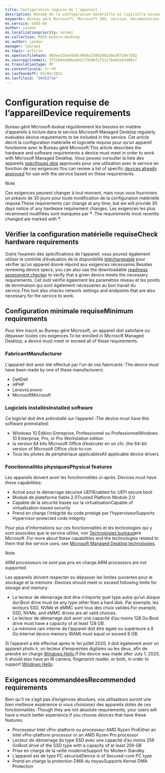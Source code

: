 ```yaml
---
title: Configuration requise de l’appareil
description: Résumé de la configuration matérielle et logicielle minimale requise pour que les appareils fonctionnent avec le Bureau géré Microsoft
keywords: Bureau géré Microsoft, Microsoft 365, service, documentation
ms.service: m365-md
author: jaimeo
ms.localizationpriority: normal
ms.collection: M365-modern-desktop
ms.author: jaimeo
manager: laurawi
ms.topic: article
ms.openlocfilehash: 90dee316ee5bdc99b6a2386260a3be38728e7282
ms.sourcegitcommit: 375168ee66be862cf3b00f2733c7be02e63408cf
ms.translationtype: MT
ms.contentlocale: fr-FR
ms.lasthandoff: 03/04/2021
ms.locfileid: "50453716"
---
```

# <a name="device-requirements"></a><span data-ttu-id="43a44-104">Configuration requise de l’appareil</span><span class="sxs-lookup"><span data-stu-id="43a44-104">Device requirements</span></span>

<span data-ttu-id="43a44-105">Bureau géré Microsoft évalue régulièrement les besoins en matière d’appareils à inclure dans le service.</span><span class="sxs-lookup"><span data-stu-id="43a44-105">Microsoft Managed Desktop regularly evaluates device requirements to be included in the service.</span></span> <span data-ttu-id="43a44-106">Cet article décrit la configuration matérielle et logicielle requise pour qu’un appareil fonctionne avec le Bureau géré Microsoft.</span><span class="sxs-lookup"><span data-stu-id="43a44-106">This article describes the hardware and software requirements a device must meet in order to work with Microsoft Managed Desktop.</span></span> <span data-ttu-id="43a44-107">Vous pouvez consulter la liste des appareils [spécifiques déjà](device-list.md) approuvés pour une utilisation avec le service en fonction de ces exigences.</span><span class="sxs-lookup"><span data-stu-id="43a44-107">You can review a list of specific [devices already approved](device-list.md) for use with the service based on these requirements.</span></span>

> [!NOTE]
> <span data-ttu-id="43a44-108">Ces exigences peuvent changer à tout moment, mais nous vous fournirons un préavis de 30 jours pour toute modification de la configuration matérielle requise.</span><span class="sxs-lookup"><span data-stu-id="43a44-108">These requirements can change at any time, but we will provide 30 days notice of any hardware requirement changes.</span></span> <span data-ttu-id="43a44-109">Les exigences les plus récemment modifiées sont marquées par **\*** .</span><span class="sxs-lookup"><span data-stu-id="43a44-109">The requirements most recently changed are marked with **\***.</span></span> 

## <a name="check-hardware-requirements"></a><span data-ttu-id="43a44-110">Vérifier la configuration matérielle requise</span><span class="sxs-lookup"><span data-stu-id="43a44-110">Check hardware requirements</span></span>

<span data-ttu-id="43a44-111">Outre l’examen des spécifications de l’appareil, vous pouvez également utiliser le contrôle d’évaluation de la disponibilité [téléchargeable](../get-ready/readiness-assessment-downloadable.md) pour vérifier qu’un appareil donné répond aux exigences nécessaires.</span><span class="sxs-lookup"><span data-stu-id="43a44-111">Besides reviewing device specs, you can also use the downloadable [readiness assessment checker](../get-ready/readiness-assessment-downloadable.md) to verify that a given device meets the necessary requirements.</span></span> <span data-ttu-id="43a44-112">Cet outil vérifie également les paramètres réseau et les points de terminaison qui sont également nécessaires au bon travail du service.</span><span class="sxs-lookup"><span data-stu-id="43a44-112">This tool also checks network settings and endpoints that are also necessary for the service to work.</span></span>

## <a name="minimum-requirements"></a><span data-ttu-id="43a44-113">Configuration minimale requise</span><span class="sxs-lookup"><span data-stu-id="43a44-113">Minimum requirements</span></span>

<span data-ttu-id="43a44-114">Pour être inscrit au Bureau géré Microsoft, un appareil doit satisfaire ou dépasser toutes ces exigences.</span><span class="sxs-lookup"><span data-stu-id="43a44-114">To be enrolled in Microsoft Managed Desktop, a device must meet or exceed all of these requirements.</span></span>

### <a name="manufacturer"></a><span data-ttu-id="43a44-115">Fabricant</span><span class="sxs-lookup"><span data-stu-id="43a44-115">Manufacturer</span></span>

<span data-ttu-id="43a44-116">L’appareil doit avoir été effectué par l’un de ces fabricants :</span><span class="sxs-lookup"><span data-stu-id="43a44-116">The device must have been made by one of these manufacturers:</span></span>

- <span data-ttu-id="43a44-117">Dell</span><span class="sxs-lookup"><span data-stu-id="43a44-117">Dell</span></span>
- <span data-ttu-id="43a44-118">HP</span><span class="sxs-lookup"><span data-stu-id="43a44-118">HP</span></span>
- <span data-ttu-id="43a44-119">Lenovo</span><span class="sxs-lookup"><span data-stu-id="43a44-119">Lenovo</span></span>
- <span data-ttu-id="43a44-120">Microsoft</span><span class="sxs-lookup"><span data-stu-id="43a44-120">Microsoft</span></span>


### <a name="installed-software"></a><span data-ttu-id="43a44-121">Logiciels installés</span><span class="sxs-lookup"><span data-stu-id="43a44-121">Installed software</span></span>

<span data-ttu-id="43a44-122">Ce logiciel doit être préinstallé sur l’appareil :</span><span class="sxs-lookup"><span data-stu-id="43a44-122">The device must have this software preinstalled:</span></span>

- <span data-ttu-id="43a44-123">Windows 10 Édition Entreprise, Professionnel ou Professionnel</span><span class="sxs-lookup"><span data-stu-id="43a44-123">Windows 10 Enterprise, Pro, or Pro Workstation edition</span></span>
- <span data-ttu-id="43a44-124">la version 64 bits Microsoft Office d’exécuter en un clic ;</span><span class="sxs-lookup"><span data-stu-id="43a44-124">the 64-bit version of Microsoft Office click-to-run</span></span> 
- <span data-ttu-id="43a44-125">Tous les pilotes de périphérique applicables</span><span class="sxs-lookup"><span data-stu-id="43a44-125">All applicable device drivers</span></span>


### <a name="physical-features"></a><span data-ttu-id="43a44-126">Fonctionnalités physiques</span><span class="sxs-lookup"><span data-stu-id="43a44-126">Physical features</span></span>

<span data-ttu-id="43a44-127">Les appareils doivent avoir les fonctionnalités ci-après :</span><span class="sxs-lookup"><span data-stu-id="43a44-127">Devices must have these capabilities:</span></span>

- <span data-ttu-id="43a44-128">Activé pour le démarrage sécurisé UEFI</span><span class="sxs-lookup"><span data-stu-id="43a44-128">Enabled for UEFI secure boot</span></span> 
- <span data-ttu-id="43a44-129">Module de plateforme fiable 2.0</span><span class="sxs-lookup"><span data-stu-id="43a44-129">Trusted Platform Module 2.0</span></span> 
- <span data-ttu-id="43a44-130">Capable de la sécurité basée sur la virtualisation</span><span class="sxs-lookup"><span data-stu-id="43a44-130">Capable of virtualization-based security</span></span> 
- <span data-ttu-id="43a44-131">Prend en charge l’intégrité du code protégé par l’hyperviseur</span><span class="sxs-lookup"><span data-stu-id="43a44-131">Supports Hypervisor-protected code integrity</span></span> 

<span data-ttu-id="43a44-132">Pour plus d’informations sur ces fonctionnalités et les technologies qui y sont associées que le service utilise, voir [Technologies bureau](../intro/technologies.md)géré Microsoft .</span><span class="sxs-lookup"><span data-stu-id="43a44-132">For more about these capabilities and the technologies related to them that the service uses, see [Microsoft Managed Desktop technologies](../intro/technologies.md).</span></span>

> [!NOTE]
> <span data-ttu-id="43a44-133">ARM processeurs ne sont pas pris en charge.</span><span class="sxs-lookup"><span data-stu-id="43a44-133">ARM processors are not supported.</span></span>

<span data-ttu-id="43a44-134">Les appareils doivent respecter ou dépasser les limites suivantes pour le stockage et la mémoire :</span><span class="sxs-lookup"><span data-stu-id="43a44-134">Devices should meet or exceed following limits for storage and memory:</span></span>

- <span data-ttu-id="43a44-135">Le lecteur de démarrage doit être n’importe quel type autre qu’un disque dur.</span><span class="sxs-lookup"><span data-stu-id="43a44-135">Boot drive must be any type other than a hard disk.</span></span> <span data-ttu-id="43a44-136">Par exemple, les lecteurs SSD, NVMe et eMMC sont tous des choix valides.</span><span class="sxs-lookup"><span data-stu-id="43a44-136">For example, SSD, NVMe, and eMMC drives are all valid choices.</span></span>
- <span data-ttu-id="43a44-137">Le lecteur de démarrage doit avoir une capacité d’au moins 128 Go.</span><span class="sxs-lookup"><span data-stu-id="43a44-137">Boot drive must have a capacity of at least 128 GB.</span></span>
- <span data-ttu-id="43a44-138">La mémoire ram interne de l’appareil doit être égale ou supérieure à 8 Go.</span><span class="sxs-lookup"><span data-stu-id="43a44-138">Internal device memory (RAM) must equal or exceed 8 GB.</span></span>

<span data-ttu-id="43a44-139">Si l’appareil a été effectué après le 1er juillet 2020, il doit également avoir un appareil photo ir, un lecteur d’empreintes digitales ou les deux, afin de prendre en charge [Windows Hello](https://docs.microsoft.com/windows-hardware/design/device-experiences/windows-hello-enhanced-sign-in-security).</span><span class="sxs-lookup"><span data-stu-id="43a44-139">If the device was made after July 1, 2020, it should also have an IR camera, fingerprint reader, or both, in order to support [Windows Hello](https://docs.microsoft.com/windows-hardware/design/device-experiences/windows-hello-enhanced-sign-in-security).</span></span>

## <a name="recommended-requirements"></a><span data-ttu-id="43a44-140">Exigences recommandées</span><span class="sxs-lookup"><span data-stu-id="43a44-140">Recommended requirements</span></span>

<span data-ttu-id="43a44-141">Bien qu’il ne s’agit pas d’exigences absolues, vos utilisateurs auront une bien meilleure expérience si vous choisissez des appareils dotés de ces fonctionnalités :</span><span class="sxs-lookup"><span data-stu-id="43a44-141">Though they are not absolute requirements, your users will have a much better experience if you choose devices that have these features:</span></span>

- <span data-ttu-id="43a44-142">Processeur Intel vPro-platform ou processeur AMD Ryzen Pro</span><span class="sxs-lookup"><span data-stu-id="43a44-142">Either an Intel vPro-platform processor or an AMD Ryzen Pro processor</span></span>
- <span data-ttu-id="43a44-143">Lecteur de démarrage du type SSD avec une capacité d’au moins 256 Go</span><span class="sxs-lookup"><span data-stu-id="43a44-143">Boot drive of the SSD type with a capacity of at least 256 GB</span></span>
- <span data-ttu-id="43a44-144">Prise en charge de la veille moderne</span><span class="sxs-lookup"><span data-stu-id="43a44-144">Support for Modern Standby</span></span>
- <span data-ttu-id="43a44-145">L’appareil est de type PC sécurisé</span><span class="sxs-lookup"><span data-stu-id="43a44-145">Device is of Secured-core PC type</span></span>
- <span data-ttu-id="43a44-146">Prend en charge la protection DMA du noyau</span><span class="sxs-lookup"><span data-stu-id="43a44-146">Supports Kernel DMA Protection</span></span>
